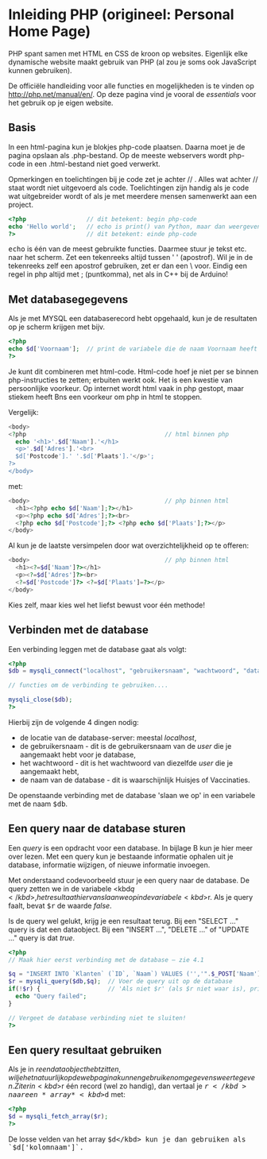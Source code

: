 # Inleiding PHP (origineel: Personal Home Page)

PHP spant samen met HTML en CSS de kroon op websites. Eigenlijk elke dynamische website maakt gebruik van PHP (al zou je soms ook JavaScript kunnen gebruiken).

De officiële handleiding voor alle functies en mogelijkheden is te vinden op http://php.net/manual/en/.
Op deze pagina vind je vooral de *essentials* voor het gebruik op je eigen website.

## Basis

In een html-pagina kun je blokjes php-code plaatsen. Daarna moet
je de pagina opslaan als .php-bestand. Op de meeste webservers
wordt php-code in een .html-bestand niet goed verwerkt. 

Opmerkingen en toelichtingen bij je code zet je achter // . 
Alles wat achter // staat wordt niet uitgevoerd als code. 
Toelichtingen zijn handig als je code wat uitgebreider wordt of 
als je met meerdere mensen samenwerkt aan een project.

```php
<?php                 // dit betekent: begin php-code
echo 'Hello world';   // echo is print() van Python, maar dan weergeven op de pagina
?>                    // dit betekent: einde php-code
```

<kbd>echo</kbd> is één van de meest gebruikte functies. Daarmee stuur 
je tekst etc. naar het scherm. Zet een tekenreeks altijd tussen 
' ' (apostrof). Wil je in de tekenreeks zelf een apostrof 
gebruiken, zet er dan een \ voor. Eindig een regel in php 
altijd met ; (puntkomma), net als in C++ bij de Arduino!

## Met databasegegevens

Als je met MYSQL een databaserecord hebt opgehaald, kun je de 
resultaten op je scherm krijgen met bijv. 

```php
<?php
echo $d['Voornaam'];  // print de variabele die de naam Voornaam heeft in je database
?>
```

Je kunt dit combineren met html-code. Html-code hoef je niet 
per se binnen php-instructies te zetten; erbuiten werkt ook.
Het is een kwestie van persoonlijke voorkeur. Op internet
wordt html vaak in php gestopt, maar stiekem heeft Bns een
voorkeur om php in html te stoppen.

Vergelijk:

```php
<body>
<?php                                       // html binnen php
  echo '<h1>'.$d['Naam'].'</h1>
  <p>'.$d['Adres'].'<br>
  $d['Postcode'].' '.$d['Plaats'].'</p>';
?>
</body>
```
met:
```php
<body>                                      // php binnen html
  <h1><?php echo $d['Naam'];?></h1>
  <p><?php echo $d['Adres'];?><br>
  <?php echo $d['Postcode'];?> <?php echo $d['Plaats'];?></p>
</body>
```
Al kun je de laatste versimpelen door wat overzichtelijkheid op te offeren:
```php
<body>                                      // php binnen html
  <h1><?=$d['Naam']?></h1>
  <p><?=$d['Adres']?><br>
  <?=$d['Postcode']?> <?=$d['Plaats']=?></p>
</body>
```

Kies zelf, maar kies wel het liefst bewust voor één methode!

## Verbinden met de database

Een verbinding leggen met de database gaat als volgt:

```php
<?php
$db = mysqli_connect("localhost", "gebruikersnaam", "wachtwoord", "database");

// functies om de verbinding te gebruiken....

mysqli_close($db);
?>
```

Hierbij zijn de volgende 4 dingen nodig:
* de locatie van de database-server: meestal *localhost*,
* de gebruikersnaam - dit is de gebruikersnaam van de *user* die je aangemaakt hebt voor je database,
* het wachtwoord - dit is het wachtwoord van diezelfde *user* die je aangemaakt hebt,
* de naam van de database - dit is waarschijnlijk Huisjes of Vaccinaties.

De openstaande verbinding met de database 'slaan we op'
in een variabele met de naam <kbd>$db</kbd>.

## Een query naar de database sturen

Een *query*  is een opdracht voor een database. In bijlage
B kun je hier meer over lezen. Met een query kun je
bestaande informatie ophalen uit je database, informatie
wijzigen, of nieuwe informatie invoegen.

Met onderstaand codevoorbeeld stuur je een query naar de
database. De query zetten we in de variabele <kbd$q</kbd>,
het resultaat hiervan slaan we op in de
variabele <kbd>$r</kbd>. Als je query faalt, bevat <kbd>$r</kbd>
de waarde *false*.

Is de query wel gelukt, krijg je een resultaat terug.
Bij een "SELECT ..." query is dat een dataobject. Bij een
"INSERT ...", "DELETE ..." of "UPDATE ..." query is dat *true*.

```php
<?php
// Maak hier eerst verbinding met de database – zie 4.1

$q = "INSERT INTO `Klanten` (`ID`, `Naam`) VALUES ('','".$_POST['Naam']."')";   // Een voorbeeld om een ID en naam in een database op te slaan
$r = mysqli_query($db,$q);  // Voer de query uit op de database
if(!$r) {                   // 'Als niet $r' (als $r niet waar is), printen we dat het commando gefaald heeft
  echo "Query failed";
}

// Vergeet de database verbinding niet te sluiten!
?>
```

## Een query resultaat gebruiken

Als je in $r een dataobject hebt zitten, wil je het natuurlijk
op de webpagina kunnen gebruiken om gegevens weer te geven.
Zit er in <kbd>$r</kbd> één record (wel zo handig), dan vertaal
je <kbd>$r</kbd> naar een *array* <kbd>$d</kbd> met:

```php
<?php
$d = mysqli_fetch_array($r);
?>
```

De losse velden van het array <kbd>$d</kbd> kun je dan
gebruiken als `$d['kolomnaam']`.
